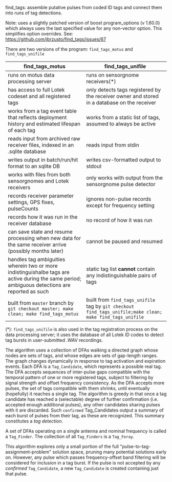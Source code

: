 find_tags:  assemble putative pulses from coded ID tags and connect them into runs
of tag detections.

Note: uses a slightly patched version of boost program_options (v 1.60.0) which
always uses the last specified value for any non-vector option.  This simplifies
option overrides.  See: https://github.com/jbrzusto/find_tags/issues/67

There are two versions of the program:  `find_tags_motus` and `find_tags_unifile`

find_tags_motus|find_tags_unifile
---|---
runs on motus data processing server|runs on sensorgnome receivers(*)
has access to full Lotek codeset and all registered tags|only detects tags registered by the receiver owner and stored in a database on the receiver
works from a tag event table that reflects deployment history and estimated lifespan of each tag|works from a static list of tags, assumed to always be active
reads input from archived raw receiver files, indexed in an .sqlite database|reads input from stdin
writes output in batch/run/hit format to an sqlite DB|writes csv-formatted output to stdout
works with files from both sensorgnomes and Lotek receivers|only works with output from the sensorgnome pulse detector
records receiver parameter settings, GPS fixes, pulseCounts|ignores non-pulse records except for frequency setting
records how it was run in the receiver database|no record of how it was run
can save state and resume processing when new data for the same receiver arrive (possibly months later)|cannot be paused and resumed
handles tag ambiguities wherein two or more indistinguishalbe tags are active during the same period; ambiguous detections are reported as such|static tag list **cannot** contain any indistinguishable pairs of tags
built from `master` branch by `git checkout master; make clean; make find_tags_motus`|built from `find_tags_unifile` tag by `git checkout find_tags_unifile;make clean; make find_tags_unifile`

(*): `find_tags_unifile` is also used in the tag registration process
on the data processing server; it uses the database of all Lotek ID
codes to detect tag bursts in user-submitted .WAV recordings.

The algorithm uses a collection of DFAs walking a directed graph whose
nodes are sets of tags, and whose edges are sets of gap-length ranges.
The graph changes dynamically in response to tag activation and
expiration events.  Each DFA is a `Tag_Candidate`, which represents a
possible real tag.  The DFA accepts sequences of inter-pulse gaps
compatible with the temporal pattern of one or more registered tags,
subject to filtering by signal strength and offset frequency
consistency.  As the DFA accepts more pulses, the set of tags
compatible with them shrinks, until eventually (hopefully) it reaches
a single tag.  The algorithm is greedy in that once a tag candidate
has reached a (selectable) degree of further confirmation
(i.e. accepted enough additional pulses), any other candidates sharing
pulses with it are discarded.  Such `confirmed` Tag_Candidates output
a summary of each burst of pulses from their tag, as these are
recognized.  This summary constitutes a *tag detection*.

A set of DFAs operating on a single antenna and nominal frequency is
called a `Tag_Finder`. The collection of all `Tag_Finders` is a
`Tag_Foray`.

This algorithm explores only a small portion of the full
"pulse-to-tag-assignment-problem" solution space, pruning many
potential solutions early on.  However, any pulse which passes
frequency-offset band filtering will be considered for inclusion in a
tag burst.  If the pulse is not accepted by any *confirmed*
`Tag_Candidate`, a new `Tag_Candidate` is created containing just that
pulse.
